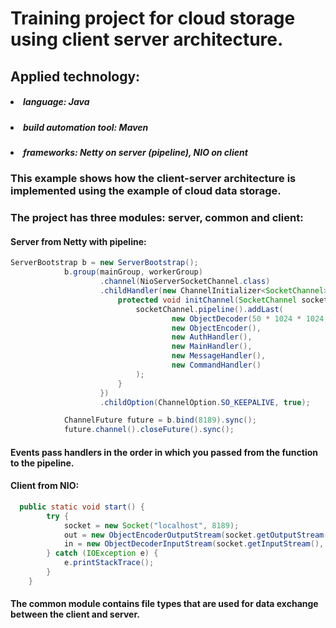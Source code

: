 # Training project for cloud storage using client server architecture.

## Applied technology:

##### <li>language: Java

##### <li>build automation tool: Maven

##### <li>frameworks: Netty on server (pipeline), NIO on client

### This example shows how the client-server architecture is implemented using the example of cloud data storage.
### The project has three modules: server, common and client:


#### Server from Netty with pipeline:

```Java
ServerBootstrap b = new ServerBootstrap();
            b.group(mainGroup, workerGroup)
                    .channel(NioServerSocketChannel.class)
                    .childHandler(new ChannelInitializer<SocketChannel>() {
                        protected void initChannel(SocketChannel socketChannel) throws Exception {
                            socketChannel.pipeline().addLast(
                                    new ObjectDecoder(50 * 1024 * 1024, ClassResolvers.cacheDisabled(null)),
                                    new ObjectEncoder(),
                                    new AuthHandler(),
                                    new MainHandler(),
                                    new MessageHandler(),
                                    new CommandHandler()
                            );
                        }
                    })
                    .childOption(ChannelOption.SO_KEEPALIVE, true);

            ChannelFuture future = b.bind(8189).sync();
            future.channel().closeFuture().sync();
```
#### Events pass handlers in the order in which you passed from the function to the pipeline.


#### Client from NIO:

```Java
  public static void start() {
        try {
            socket = new Socket("localhost", 8189);
            out = new ObjectEncoderOutputStream(socket.getOutputStream());
            in = new ObjectDecoderInputStream(socket.getInputStream(), 50 * 1024 * 1024);
        } catch (IOException e) {
            e.printStackTrace();
        }
    }
```

#### The common module contains file types that are used for data exchange between the client and server.